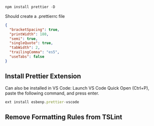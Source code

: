 ```ts
npm install prettier -D
```

Should create a .prettierrc file

```json
{
  "bracketSpacing": true,
  "printWidth": 180,
  "semi": true,
  "singleQuote": true,
  "tabWidth": 2,
  "trailingComma": "es5",
  "useTabs": false
}
```

## Install Prettier Extension

Can also be installed in VS Code: Launch VS Code Quick Open (Ctrl+P), paste the following command, and press enter.

```ts
ext install esbenp.prettier-vscode
```

## Remove Formatting Rules from TSLint
